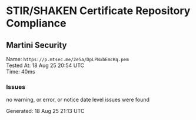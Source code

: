 # STIR/SHAKEN Certificate Repository Compliance

## Martini Security

Name: `https://p.mtsec.me/2e5a/DpLPNxbEmcKq.pem`\
Tested At: 18 Aug 25 20:54 UTC\
Time: 40ms

### Issues

no warning, or error, or notice date level issues were found

Generated: 18 Aug 25 21:13 UTC